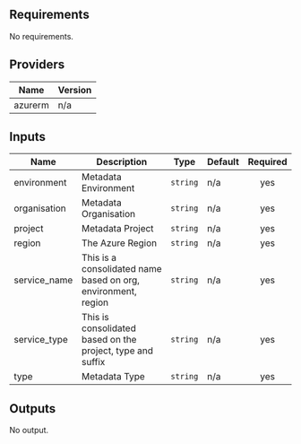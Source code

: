 ## Requirements

No requirements.

## Providers

| Name | Version |
|------|---------|
| azurerm | n/a |

## Inputs

| Name | Description | Type | Default | Required |
|------|-------------|------|---------|:--------:|
| environment | Metadata Environment | `string` | n/a | yes |
| organisation | Metadata Organisation | `string` | n/a | yes |
| project | Metadata Project | `string` | n/a | yes |
| region | The Azure Region | `string` | n/a | yes |
| service\_name | This is a consolidated name based on org, environment, region | `string` | n/a | yes |
| service\_type | This is consolidated based on the project, type and suffix | `string` | n/a | yes |
| type | Metadata Type | `string` | n/a | yes |

## Outputs

No output.

